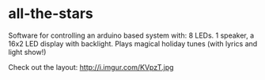 all-the-stars
=====

Software for controlling an arduino based system with: 8 LEDs. 1 speaker, a 16x2 LED display with backlight. Plays magical holiday tunes (with lyrics and light show!)

Check out the layout: http://i.imgur.com/KVpzT.jpg
